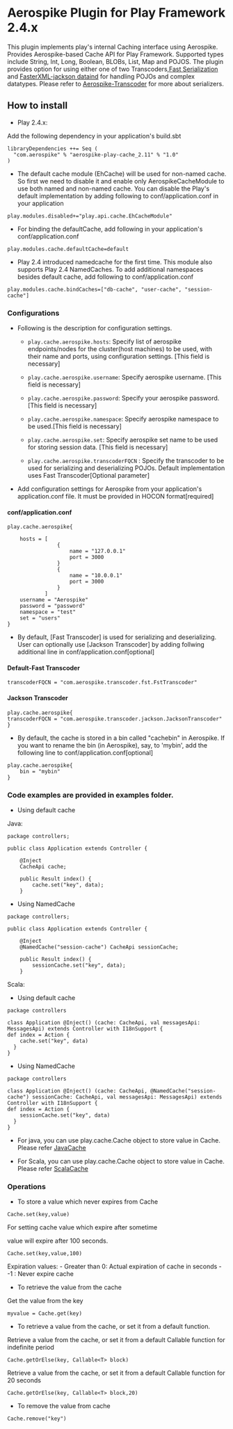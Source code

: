 # Aerospike Plugin for Play Framework 2.4.x

This plugin implements play's internal Caching interface using Aerospike. Provides Aerospike-based Cache API
for Play Framework. Supported types include String, Int, Long, Boolean, BLOBs, List, Map and POJOS. 
The plugin provides option for using either one of two Transcoders,[Fast Serialization](https://github.com/RuedigerMoeller/fast-serialization) 
and [FasterXML-jackson dataind](https://github.com/FasterXML/jackson-databind/wiki/Serialization-Features)
for handling POJOs and complex datatypes. Please refer to [Aerospike-Transcoder](https://github.com/aerospike/aerospike-java-plugins/tree/master/transcoder) for more about serializers.

## How to install

* Play 2.4.x: 

Add the following dependency in your application's build.sbt 

```
libraryDependencies ++= Seq (
  "com.aerospike" % "aerospike-play-cache_2.11" % "1.0"
) 

```

* The default cache module (EhCache) will be used for 
non-named cache. So first we need to disable it and enable only AerospikeCacheModule to use both named and non-named
cache. You can disable the Play's default implementation by adding following to conf/application.conf in your application

```
play.modules.disabled+="play.api.cache.EhCacheModule"
```

* For binding the defaultCache, add following in your application's conf/application.conf

```
play.modules.cache.defaultCache=default
```

* Play 2.4 introduced namedcache for the first time. This module also supports Play 2.4 NamedCaches. To add additional namespaces besides default cache, add following 
to conf/application.conf

```
play.modules.cache.bindCaches=["db-cache", "user-cache", "session-cache"]
```

### Configurations

* Following is the description for configuration settings.
	
	* ```play.cache.aerospike.hosts```: Specify list of aerospike endpoints/nodes for the cluster(host machines) to be used, with their
	 name and ports, using configuration settings. [This field is necessary]
	
	* ```play.cache.aerospike.username```: Specify aerospike username. [This field is necessary]
	  
	* ```play.cache.aerospike.password```: Specify your aerospike password. [This field is necessary]

	* ```play.cache.aerospike.namespace```: Specify aerospike namespace to be used.[This field is necessary]

	* ```play.cache.aerospike.set```: Specify aerospike set name to be used for storing session data.  [This field is necessary]

	* ```play.cache.aerospike.transcoderFQCN``` : Specify the transcoder to be used for 
	serializing and deserializing POJOs. Default implementation uses Fast Transcoder[Optional parameter]

* Add configuration settings for Aerospike from your application's application.conf file.
It must be provided in HOCON format[required]

#### conf/application.conf

```
play.cache.aerospike{

	hosts = [
				{
					name = "127.0.0.1"
					port = 3000
				}
				{
					name = "10.0.0.1"
					port = 3000
				}
			]
	username = "Aerospike"
	password = "password"
	namespace = "test"
	set = "users"
}
```

* By default, [Fast Transcoder] is used for serializing and deserializing. User can optionally use [Jackson Transcoder] by adding follwing additional line in conf/application.conf[optional]


#### Default-Fast Transcoder

```
transcoderFQCN = "com.aerospike.transcoder.fst.FstTranscoder"
```

#### Jackson Transcoder
```
play.cache.aerospike{
transcoderFQCN = "com.aerospike.transcoder.jackson.JacksonTranscoder"
}
```

* By default, the cache is stored in a bin called "cachebin" in Aerospike. If you want to rename the bin (in Aerospike), say, to 'mybin', add the following line to conf/application.conf[optional]

```
play.cache.aerospike{
	bin = "mybin"
}
```
### Code examples are provided in examples folder.

* Using default cache

Java:
```
package controllers;

public class Application extends Controller {

	@Inject
	CacheApi cache;

	public Result index() {
		cache.set("key", data);
	}
```

* Using NamedCache

```
package controllers;

public class Application extends Controller {

	@Inject
	@NamedCache("session-cache") CacheApi sessionCache;

	public Result index() {
		sessionCache.set("key", data);
	}
```

Scala:

* Using default cache

```
package controllers

class Application @Inject() (cache: CacheApi, val messagesApi: MessagesApi) extends Controller with I18nSupport {
def index = Action {
    cache.set("key", data)
  }
}
```

* Using NamedCache

```
package controllers

class Application @Inject() (cache: CacheApi, @NamedCache("session-cache") sessionCache: CacheApi, val messagesApi: MessagesApi) extends Controller with I18nSupport {
def index = Action {
    sessionCache.set("key", data)
  }
}
```

* For java, you can use play.cache.Cache object to store value in Cache. Please refer [JavaCache](https://www.playframework.com/documentation/2.4.x/JavaCache)

* For Scala, you can use play.cache.Cache object to store value in Cache. Please refer [ScalaCache](https://www.playframework.com/documentation/2.4.x/ScalaCache)

### Operations

* To store a value which never expires from Cache

```
Cache.set(key,value)
```

For setting cache value which expire after sometime

value will expire after 100 seconds.

```
Cache.set(key,value,100)
```

Expiration values: 
	- Greater than 0: Actual expiration of cache in seconds
	- -1 : Never expire cache 
	
* To retrieve the value from the cache

Get the value from the key

```
myvalue = Cache.get(key)
```

* To retrieve a value from the cache, or set it from a default function.

Retrieve a value from the cache, or set it from a default Callable function for indefinite period

```
Cache.getOrElse(key, Callable<T> block)
```

Retrieve a value from the cache, or set it from a default Callable function for 20 seconds

```
Cache.getOrElse(key, Callable<T> block,20)
```

* To remove the value from cache

```
Cache.remove("key")
```
